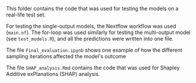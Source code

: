 This folder contains the code that was used for testing the models on a real-life test set.

For testing the single-output models, the Nextflow workflow was used (`main.nf`).
The for-loop was used similarly for testing the multi-output model (see `test_models.R`), and all the predictions were written into one file.

The file `Final_evaluation.ipynb` shows one example of how the different sampling iterations affected the model's outcome

The file `SHAP_analysis.Rmd` contains the code that was used for Shapley Additive exPlanations (SHAP) analysis.
